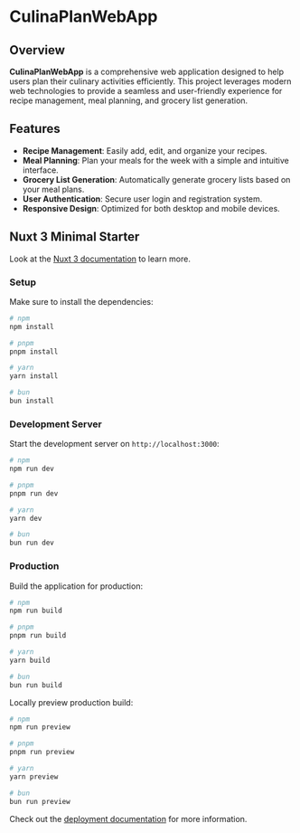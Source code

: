 
# CulinaPlanWebApp

## Overview

**CulinaPlanWebApp** is a comprehensive web application designed to help users plan their culinary activities efficiently. This project leverages modern web technologies to provide a seamless and user-friendly experience for recipe management, meal planning, and grocery list generation.

## Features

- **Recipe Management**: Easily add, edit, and organize your recipes.
- **Meal Planning**: Plan your meals for the week with a simple and intuitive interface.
- **Grocery List Generation**: Automatically generate grocery lists based on your meal plans.
- **User Authentication**: Secure user login and registration system.
- **Responsive Design**: Optimized for both desktop and mobile devices.

## Nuxt 3 Minimal Starter

Look at the [Nuxt 3 documentation](https://nuxt.com/docs/getting-started/introduction) to learn more.

### Setup

Make sure to install the dependencies:

```bash
# npm
npm install

# pnpm
pnpm install

# yarn
yarn install

# bun
bun install
```

### Development Server

Start the development server on `http://localhost:3000`:

```bash
# npm
npm run dev

# pnpm
pnpm run dev

# yarn
yarn dev

# bun
bun run dev
```

### Production

Build the application for production:

```bash
# npm
npm run build

# pnpm
pnpm run build

# yarn
yarn build

# bun
bun run build
```

Locally preview production build:

```bash
# npm
npm run preview

# pnpm
pnpm run preview

# yarn
yarn preview

# bun
bun run preview
```

Check out the [deployment documentation](https://nuxt.com/docs/getting-started/deployment) for more information.
